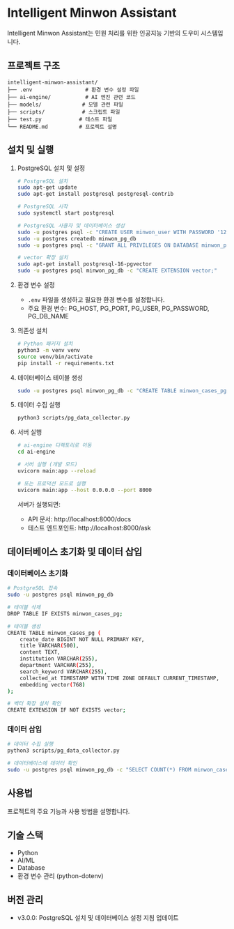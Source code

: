 # Intelligent Minwon Assistant

Intelligent Minwon Assistant는 민원 처리를 위한 인공지능 기반의 도우미 시스템입니다.

## 프로젝트 구조

```
intelligent-minwon-assistant/
├── .env                 # 환경 변수 설정 파일
├── ai-engine/           # AI 엔진 관련 코드
├── models/             # 모델 관련 파일
├── scripts/            # 스크립트 파일
├── test.py            # 테스트 파일
└── README.md          # 프로젝트 설명
```

## 설치 및 실행

1. PostgreSQL 설치 및 설정
   ```bash
   # PostgreSQL 설치
   sudo apt-get update
   sudo apt-get install postgresql postgresql-contrib
   
   # PostgreSQL 시작
   sudo systemctl start postgresql
   
   # PostgreSQL 사용자 및 데이터베이스 생성
   sudo -u postgres psql -c "CREATE USER minwon_user WITH PASSWORD '1234';"
   sudo -u postgres createdb minwon_pg_db
   sudo -u postgres psql -c "GRANT ALL PRIVILEGES ON DATABASE minwon_pg_db TO minwon_user;"
   
   # vector 확장 설치
   sudo apt-get install postgresql-16-pgvector
   sudo -u postgres psql minwon_pg_db -c "CREATE EXTENSION vector;"
   ```

2. 환경 변수 설정
   - `.env` 파일을 생성하고 필요한 환경 변수를 설정합니다.
   - 주요 환경 변수: PG_HOST, PG_PORT, PG_USER, PG_PASSWORD, PG_DB_NAME

3. 의존성 설치
   ```bash
   # Python 패키지 설치
   python3 -m venv venv
   source venv/bin/activate
   pip install -r requirements.txt
   ```

4. 데이터베이스 테이블 생성
   ```bash
   sudo -u postgres psql minwon_pg_db -c "CREATE TABLE minwon_cases_pg (create_date BIGINT NOT NULL PRIMARY KEY, title VARCHAR(500), content TEXT, institution VARCHAR(255), department VARCHAR(255), search_keyword VARCHAR(255), collected_at TIMESTAMP WITH TIME ZONE DEFAULT CURRENT_TIMESTAMP, embedding vector(768));"
   ```

5. 데이터 수집 실행
   ```bash
   python3 scripts/pg_data_collector.py
   ```

6. 서버 실행
   ```bash
   # ai-engine 디렉토리로 이동
   cd ai-engine
   
   # 서버 실행 (개발 모드)
   uvicorn main:app --reload
   
   # 또는 프로덕션 모드로 실행
   uvicorn main:app --host 0.0.0.0 --port 8000
   ```

   서버가 실행되면:
   - API 문서: http://localhost:8000/docs
   - 테스트 엔드포인트: http://localhost:8000/ask

## 데이터베이스 초기화 및 데이터 삽입

### 데이터베이스 초기화
```bash
# PostgreSQL 접속
sudo -u postgres psql minwon_pg_db

# 테이블 삭제
DROP TABLE IF EXISTS minwon_cases_pg;

# 테이블 생성
CREATE TABLE minwon_cases_pg (
    create_date BIGINT NOT NULL PRIMARY KEY,
    title VARCHAR(500),
    content TEXT,
    institution VARCHAR(255),
    department VARCHAR(255),
    search_keyword VARCHAR(255),
    collected_at TIMESTAMP WITH TIME ZONE DEFAULT CURRENT_TIMESTAMP,
    embedding vector(768)
);

# 벡터 확장 설치 확인
CREATE EXTENSION IF NOT EXISTS vector;
```

### 데이터 삽입
```bash
# 데이터 수집 실행
python3 scripts/pg_data_collector.py

# 데이터베이스에 데이터 확인
sudo -u postgres psql minwon_pg_db -c "SELECT COUNT(*) FROM minwon_cases_pg;"
```

## 사용법

프로젝트의 주요 기능과 사용 방법을 설명합니다.

## 기술 스택

- Python
- AI/ML
- Database
- 환경 변수 관리 (python-dotenv)

## 버전 관리

- v3.0.0: PostgreSQL 설치 및 데이터베이스 설정 지침 업데이트
